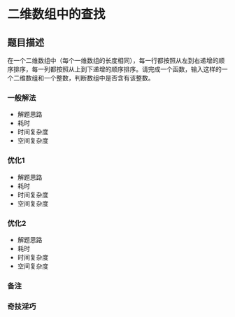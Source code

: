 # 二维数组中的查找 #
## 题目描述 ##
在一个二维数组中（每个一维数组的长度相同），每一行都按照从左到右递增的顺序排序，每一列都按照从上到下递增的顺序排序。请完成一个函数，输入这样的一个二维数组和一个整数，判断数组中是否含有该整数。

### 一般解法 ###
- 解题思路
- 耗时
- 时间复杂度
- 空间复杂度

### 优化1 ###
- 解题思路
- 耗时
- 时间复杂度
- 空间复杂度

### 优化2 ###
- 解题思路
- 耗时
- 时间复杂度
- 空间复杂度

### 备注 ###

### 奇技淫巧 ###
